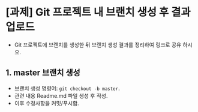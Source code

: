 # [과제] Git 프로젝트 내 브랜치 생성 후 결과 업로드
- Git 프로젝트에 브랜치를 생성한 뒤 브랜치 생성 결과를 정리하여 링크로 공유 하시오.

## 1. master 브랜치 생성
- 브랜치 생성 명령어: `git checkout -b master`.
- 관련 내용 Readme.md 파일 생성 후 작성.
- 이후 수정사항을 커밋/푸시함.